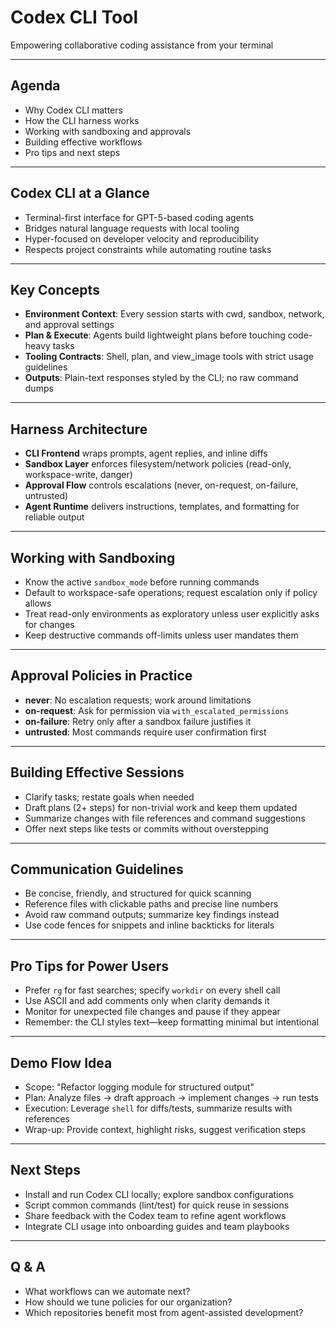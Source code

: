 # Codex CLI Tool

Empowering collaborative coding assistance from your terminal

---

## Agenda

- Why Codex CLI matters
- How the CLI harness works
- Working with sandboxing and approvals
- Building effective workflows
- Pro tips and next steps

---

## Codex CLI at a Glance

- Terminal-first interface for GPT-5-based coding agents
- Bridges natural language requests with local tooling
- Hyper-focused on developer velocity and reproducibility
- Respects project constraints while automating routine tasks

---

## Key Concepts

- **Environment Context**: Every session starts with cwd, sandbox, network, and approval settings
- **Plan & Execute**: Agents build lightweight plans before touching code-heavy tasks
- **Tooling Contracts**: Shell, plan, and view_image tools with strict usage guidelines
- **Outputs**: Plain-text responses styled by the CLI; no raw command dumps

---

## Harness Architecture

- **CLI Frontend** wraps prompts, agent replies, and inline diffs
- **Sandbox Layer** enforces filesystem/network policies (read-only, workspace-write, danger)
- **Approval Flow** controls escalations (never, on-request, on-failure, untrusted)
- **Agent Runtime** delivers instructions, templates, and formatting for reliable output

---

## Working with Sandboxing

- Know the active `sandbox_mode` before running commands
- Default to workspace-safe operations; request escalation only if policy allows
- Treat read-only environments as exploratory unless user explicitly asks for changes
- Keep destructive commands off-limits unless user mandates them

---

## Approval Policies in Practice

- **never**: No escalation requests; work around limitations
- **on-request**: Ask for permission via `with_escalated_permissions`
- **on-failure**: Retry only after a sandbox failure justifies it
- **untrusted**: Most commands require user confirmation first

---

## Building Effective Sessions

- Clarify tasks; restate goals when needed
- Draft plans (2+ steps) for non-trivial work and keep them updated
- Summarize changes with file references and command suggestions
- Offer next steps like tests or commits without overstepping

---

## Communication Guidelines

- Be concise, friendly, and structured for quick scanning
- Reference files with clickable paths and precise line numbers
- Avoid raw command outputs; summarize key findings instead
- Use code fences for snippets and inline backticks for literals

---

## Pro Tips for Power Users

- Prefer `rg` for fast searches; specify `workdir` on every shell call
- Use ASCII and add comments only when clarity demands it
- Monitor for unexpected file changes and pause if they appear
- Remember: the CLI styles text—keep formatting minimal but intentional

---

## Demo Flow Idea

- Scope: "Refactor logging module for structured output"
- Plan: Analyze files → draft approach → implement changes → run tests
- Execution: Leverage `shell` for diffs/tests, summarize results with references
- Wrap-up: Provide context, highlight risks, suggest verification steps

---

## Next Steps

- Install and run Codex CLI locally; explore sandbox configurations
- Script common commands (lint/test) for quick reuse in sessions
- Share feedback with the Codex team to refine agent workflows
- Integrate CLI usage into onboarding guides and team playbooks

---

## Q & A

- What workflows can we automate next?
- How should we tune policies for our organization?
- Which repositories benefit most from agent-assisted development?
